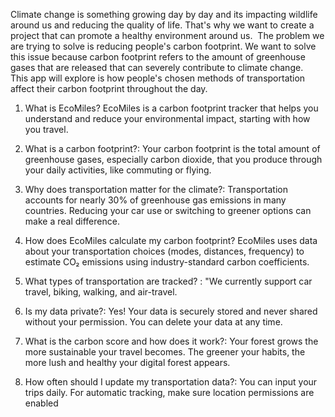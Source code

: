 Climate change is something growing day by day and its impacting wildlife around us and reducing the quality of life. That's why we want to create a project that can promote a healthy environment around us. 
The problem we are trying to solve is reducing people's carbon footprint. We want to solve this issue because carbon footprint refers to the amount of greenhouse gases that are released that can severely contribute to climate change. 
This app will explore is how people's chosen methods of transportation affect their carbon footprint throughout the day. 

1. What is EcoMiles? EcoMiles is a carbon footprint tracker that helps you understand and reduce your environmental impact, starting with how you travel.
   
2. What is a carbon footprint?: Your carbon footprint is the total amount of greenhouse gases, especially carbon dioxide, that you produce through your daily activities, like commuting or flying.
   
3. Why does transportation matter for the climate?: Transportation accounts for nearly 30% of greenhouse gas emissions in many countries. Reducing your car use or switching to greener options can make a real difference.

4. How does EcoMiles calculate my carbon footprint? EcoMiles uses data about your transportation choices (modes, distances, frequency) to estimate CO₂ emissions using industry-standard carbon coefficients.
  
5. What types of transportation are tracked? : "We currently support car travel, biking, walking, and air-travel.

6. Is my data private?: Yes! Your data is securely stored and never shared without your permission. You can delete your data at any time.

7. What is the carbon score and how does it work?: Your forest grows the more sustainable your travel becomes. The greener your habits, the more lush and healthy your digital forest appears.

8. How often should I update my transportation data?: You can input your trips daily. For automatic tracking, make sure location permissions are enabled
                             
